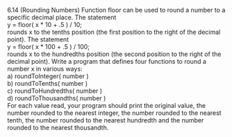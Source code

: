6.14 (Rounding Numbers) Function floor can be used to round a number to a specific decimal
place. The statement  
y = floor( x * 10 + .5 ) / 10;  
rounds x to the tenths position (the first position to the right of the decimal point). The statement  
y = floor( x * 100 + .5 ) / 100;  
rounds x to the hundredths position (the second position to the right of the decimal point). Write
a program that defines four functions to round a number x in various ways:  
a) roundToInteger( number )  
b) roundToTenths( number )  
c) roundToHundredths( number )  
d) roundToThousandths( number )  
For each value read, your program should print the original value, the number rounded to the
nearest integer, the number rounded to the nearest tenth, the number rounded to the nearest 
hundredth and the number rounded to the nearest thousandth.
